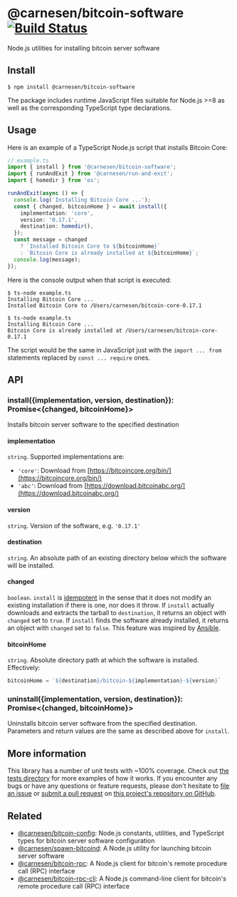 # @carnesen/bitcoin-software [![Build Status](https://travis-ci.com/carnesen/bitcoin-software.svg?branch=master)](https://travis-ci.com/carnesen/bitcoin-software)

Node.js utilities for installing bitcoin server software

## Install
```
$ npm install @carnesen/bitcoin-software
```
The package includes runtime JavaScript files suitable for Node.js >=8 as well as the corresponding TypeScript type declarations.

## Usage

Here is an example of a TypeScript Node.js script that installs Bitcoin Core:

```ts
// example.ts
import { install } from '@carnesen/bitcoin-software';
import { runAndExit } from '@carnesen/run-and-exit';
import { homedir } from 'os';

runAndExit(async () => {
  console.log('Installing Bitcoin Core ...');
  const { changed, bitcoinHome } = await install({
    implementation: 'core',
    version: '0.17.1',
    destination: homedir(),
  });
  const message = changed
    ? `Installed Bitcoin Core to ${bitcoinHome}`
    : `Bitcoin Core is already installed at ${bitcoinHome}`;
  console.log(message);
});
```

Here is the console output when that script is executed:
```
$ ts-node example.ts
Installing Bitcoin Core ...
Installed Bitcoin Core to /Users/carnesen/bitcoin-core-0.17.1

$ ts-node example.ts
Installing Bitcoin Core ...
Bitcoin Core is already installed at /Users/carnesen/bitcoin-core-0.17.1
```

The script would be the same in JavaScript just with the `import ... from` statements replaced by `const ... require` ones.

## API

### install({implementation, version, destination}): Promise<{changed, bitcoinHome}>
Installs bitcoin server software to the specified destination

#### implementation
`string`. Supported implementations are:
- `'core'`: Download from [https://bitcoincore.org/bin/](https://bitcoincore.org/bin/)
- `'abc'`: Download from [https://download.bitcoinabc.org/](https://download.bitcoinabc.org/)

#### version
`string`. Version of the software, e.g. `'0.17.1'`

#### destination
`string`. An absolute path of an existing directory below which the software will be installed. 

#### changed
`boolean`. `install` is [idempotent](https://en.wikipedia.org/wiki/Idempotence) in the sense that it does not modify an existing installation if there is one, nor does it throw. If `install` actually downloads and extracts the tarball to `destination`, it returns an object with `changed` set to `true`. If `install` finds the software already installed, it returns an object with `changed` set to `false`. This feature was inspired by [Ansible](https://docs.ansible.com/ansible/latest/reference_appendices/common_return_values.html).

#### bitcoinHome
`string`. Absolute directory path at which the software is installed. Effectively:
```ts
bitcoinHome = `${destination}/bitcoin-${implementation}-${version}` 
```

### uninstall({implementation, version, destination}): Promise<{changed, bitcoinHome}>
Uninstalls bitcoin server software from the specified destination. Parameters and return values are the same as described above for `install`.

## More information
This library has a number of unit tests with ~100% coverage. Check out [the tests directory](src/__tests__) for more examples of how it works. If you encounter any bugs or have any questions or feature requests, please don't hesitate to [file an issue](https://github.com/carnesen/bitcoin-software/issues/new) or [submit a pull request](https://github.com/carnesen/bitcoin-software/compare) on [this project's repository on GitHub](https://github.com/carnesen/bitcoin-software).

## Related
- [@carnesen/bitcoin-config](https://github.com/carnesen/bitcoin-config): Node.js constants, utilities, and TypeScript types for bitcoin server software configuration
- [@carnesen/spawn-bitcoind](https://github.com/carnesen/spawn-bitcoind): A Node.js utility for launching bitcoin server software
- [@carnesen/bitcoin-rpc](https://github.com/carnesen/bitcoin-rpc): A Node.js client for bitcoin's remote procedure call (RPC) interface
- [@carnesen/bitcoin-rpc-cli](https://github.com/carnesen/bitcoin-rpc): A Node.js command-line client for bitcoin's remote procedure call (RPC) interface
